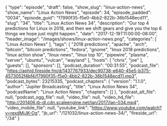 {
  "type": "episode",
  "draft": false,
  "show_slug": "linux-action-news",
  "show_name": "Linux Action News",
  "episode": 34,
  "episode_padded": "0034",
  "episode_guid": "f7990f35-f5e0-4bb2-822b-36b1548ecd11",
  "slug": "34",
  "title": "Linux Action News 34",
  "description": "Our top 4 predictions for Linux in 2018, and then we shift gears and give you the top 6 things we hope just might happen.",
  "date": "2017-12-19T11:00:00-08:00",
  "header_image": "/images/shows/linux-action-news.png",
  "categories": [
    "Linux Action News"
  ],
  "tags": [
    "2018 predictions",
    "apache",
    "arch",
    "bitcoin",
    "bitcoin predictions",
    "fedora",
    "gnome",
    "linux 2018 predictions",
    "linux action show",
    "linux news",
    "linux top 10",
    "pipewire",
    "plasma",
    "server",
    "ubuntu",
    "vulcan",
    "wayland"
  ],
  "hosts": [
    "chris",
    "joe"
  ],
  "guests": [],
  "sponsors": [],
  "podcast_duration": "00:31:55",
  "podcast_file": "https://aphid.fireside.fm/d/1437767933/dec90738-e640-45e5-b375-4573052f4bf4/f7990f35-f5e0-4bb2-822b-36b1548ecd11.mp3",
  "podcast_bytes": 23215335,
  "podcast_chapters": {
    "version": "1.1.0",
    "author": "Jupiter Broadcasting",
    "title": "Linux Action News 34",
    "podcastName": "Linux Action News",
    "chapters": []
  },
  "podcast_alt_file": null,
  "podcast_ogg_file": null,
  "video_file": null,
  "video_hd_file": "http://201406.jb-dl.cdn.scaleengine.net/lan/2017/lan-034.mp4",
  "video_mobile_file": null,
  "youtube_link": "https://www.youtube.com/watch?v=rexdMjJK-Og",
  "jb_url": "/121032/linux-action-news-34/",
  "fireside_url": "/34"
}

